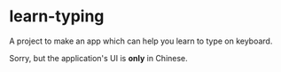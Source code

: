 # learn-typing
A project to make an app which can help you learn to type on keyboard.

Sorry, but the application's UI is **only** in Chinese.

